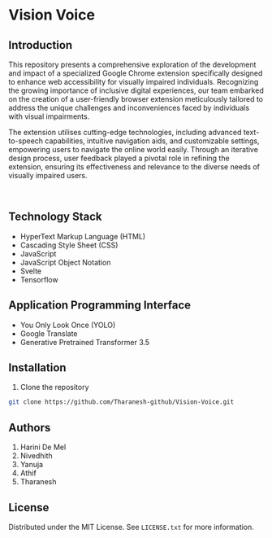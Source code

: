 # Vision Voice

## Introduction

This repository presents a comprehensive exploration of the development and impact of a specialized Google Chrome extension specifically designed to enhance web accessibility for visually impaired individuals. Recognizing the growing importance of inclusive digital experiences, our team embarked on the creation of a user-friendly browser extension meticulously tailored to address the unique challenges and inconveniences faced by individuals with visual impairments.

The extension utilises cutting-edge technologies, including advanced text-to-speech capabilities, intuitive navigation aids, and customizable settings, empowering users to navigate the online world easily. Through an iterative design process, user feedback played a pivotal role in refining the extension, ensuring its effectiveness and relevance to the diverse needs of visually impaired users.  

<br>

## Technology Stack

* HyperText Markup Language (HTML)
* Cascading Style Sheet (CSS)
* JavaScript
* JavaScript Object Notation
* Svelte
* Tensorflow

## Application Programming Interface

* You Only Look Once (YOLO)
* Google Translate
* Generative Pretrained Transformer 3.5

## Installation

1. Clone the repository
```sh
git clone https://github.com/Tharanesh-github/Vision-Voice.git
```

## Authors

1. Harini De Mel
2. Nivedhith
3. Yanuja
4. Athif
5. Tharanesh

## License

Distributed under the MIT License. See `LICENSE.txt` for more information.
